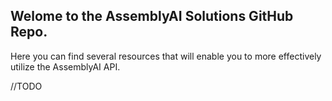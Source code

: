 ## Welome to the AssemblyAI Solutions GitHub Repo.

Here you can find several resources that will enable you to more effectively utilize the AssemblyAI API.

//TODO
